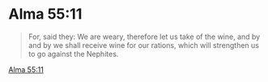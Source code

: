 # Alma 55:11

> For, said they: We are weary, therefore let us take of the wine, and by and by we shall receive wine for our rations, which will strengthen us to go against the Nephites.

[Alma 55:11](https://www.churchofjesuschrist.org/study/scriptures/bofm/alma/55?lang=eng&id=p11#p11)



